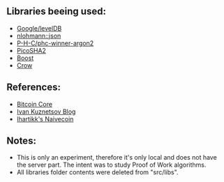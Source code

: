 
## Libraries beeing used:

- [Google/levelDB](https://github.com/google/leveldb)
- [nlohmann::json](https://github.com/nlohmann/json)
- [P-H-C/phc-winner-argon2](https://github.com/P-H-C/phc-winner-argon2)
- [PicoSHA2](https://github.com/okdshin/PicoSHA2)
- [Boost](https://www.boost.org/)
- [Crow](https://github.com/ipkn/crow)

## References:

- [Bitcoin Core](https://github.com/bitcoin/bitcoin)
- [Ivan Kuznetsov Blog](https://jeiwan.cc/posts/)
- [lhartikk's Naivecoin](https://lhartikk.github.io/)

## Notes:

- This is only an experiment, therefore it's only local and does not have the server part.
  The intent was to study Proof of Work algorithms.
- All libraries folder contents were deleted from "src/libs".
